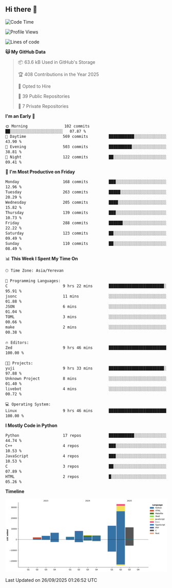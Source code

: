 ## Hi there 👋

<!--START_SECTION:waka-->
![Code Time](http://img.shields.io/badge/Code%20Time-1%2C395%20hrs%2049%20mins-blue)

![Profile Views](http://img.shields.io/badge/Profile%20Views-0-blue)

![Lines of code](https://img.shields.io/badge/From%20Hello%20World%20I%27ve%20Written-86.4%20thousand%20lines%20of%20code-blue)

**🐱 My GitHub Data** 

> 📦 63.6 kB Used in GitHub's Storage 
 > 
> 🏆 408 Contributions in the Year 2025
 > 
> 💼 Opted to Hire
 > 
> 📜 39 Public Repositories 
 > 
> 🔑 7 Private Repositories 
 > 
**I'm an Early 🐤** 

```text
🌞 Morning                102 commits         ██░░░░░░░░░░░░░░░░░░░░░░░   07.87 % 
🌆 Daytime                569 commits         ███████████░░░░░░░░░░░░░░   43.90 % 
🌃 Evening                503 commits         ██████████░░░░░░░░░░░░░░░   38.81 % 
🌙 Night                  122 commits         ██░░░░░░░░░░░░░░░░░░░░░░░   09.41 % 
```
📅 **I'm Most Productive on Friday** 

```text
Monday                   168 commits         ███░░░░░░░░░░░░░░░░░░░░░░   12.96 % 
Tuesday                  263 commits         █████░░░░░░░░░░░░░░░░░░░░   20.29 % 
Wednesday                205 commits         ████░░░░░░░░░░░░░░░░░░░░░   15.82 % 
Thursday                 139 commits         ███░░░░░░░░░░░░░░░░░░░░░░   10.73 % 
Friday                   288 commits         ██████░░░░░░░░░░░░░░░░░░░   22.22 % 
Saturday                 123 commits         ██░░░░░░░░░░░░░░░░░░░░░░░   09.49 % 
Sunday                   110 commits         ██░░░░░░░░░░░░░░░░░░░░░░░   08.49 % 
```


📊 **This Week I Spent My Time On** 

```text
🕑︎ Time Zone: Asia/Yerevan

💬 Programming Languages: 
C                        9 hrs 22 mins       ████████████████████████░   95.91 % 
jsonc                    11 mins             ░░░░░░░░░░░░░░░░░░░░░░░░░   01.88 % 
JSON                     6 mins              ░░░░░░░░░░░░░░░░░░░░░░░░░   01.04 % 
TOML                     3 mins              ░░░░░░░░░░░░░░░░░░░░░░░░░   00.66 % 
make                     2 mins              ░░░░░░░░░░░░░░░░░░░░░░░░░   00.38 % 

🔥 Editors: 
Zed                      9 hrs 46 mins       █████████████████████████   100.00 % 

🐱‍💻 Projects: 
yuji                     9 hrs 33 mins       ████████████████████████░   97.88 % 
Unknown Project          8 mins              ░░░░░░░░░░░░░░░░░░░░░░░░░   01.40 % 
livebot                  4 mins              ░░░░░░░░░░░░░░░░░░░░░░░░░   00.72 % 

💻 Operating System: 
Linux                    9 hrs 46 mins       █████████████████████████   100.00 % 
```

**I Mostly Code in Python** 

```text
Python                   17 repos            ███████████░░░░░░░░░░░░░░   44.74 % 
C++                      4 repos             ███░░░░░░░░░░░░░░░░░░░░░░   10.53 % 
JavaScript               4 repos             ███░░░░░░░░░░░░░░░░░░░░░░   10.53 % 
C                        3 repos             ██░░░░░░░░░░░░░░░░░░░░░░░   07.89 % 
HTML                     2 repos             █░░░░░░░░░░░░░░░░░░░░░░░░   05.26 % 
```



**Timeline**

![Lines of Code chart](https://raw.githubusercontent.com/0xM4LL0C/0xM4LL0C/main/assets/bar_graph.png)


 Last Updated on 26/09/2025 01:26:52 UTC
<!--END_SECTION:waka-->

